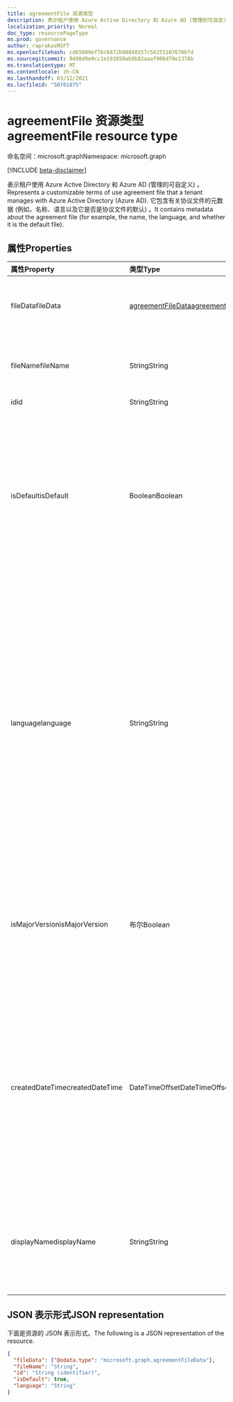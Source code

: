 ```yaml
---
title: agreementFile 资源类型
description: 表示租户使用 Azure Active Directory 和 Azure AD (管理的可自定义) 。 它包含有关协议文件的元数据 (例如，名称、语言以及它是否是协议文件的默认) 。
localization_priority: Normal
doc_type: resourcePageType
ms.prod: governance
author: raprakasMSFT
ms.openlocfilehash: cd65009ef76c6872b08840157c56255107670bfd
ms.sourcegitcommit: 9d98d9e9cc1e193850ab9b82aaaf906d70e1378b
ms.translationtype: MT
ms.contentlocale: zh-CN
ms.lasthandoff: 03/12/2021
ms.locfileid: "50761875"
---
```

# <a name="agreementfile-resource-type"></a><span data-ttu-id="237a2-104">agreementFile 资源类型</span><span class="sxs-lookup"><span data-stu-id="237a2-104">agreementFile resource type</span></span>

<span data-ttu-id="237a2-105">命名空间：microsoft.graph</span><span class="sxs-lookup"><span data-stu-id="237a2-105">Namespace: microsoft.graph</span></span>

[!INCLUDE [beta-disclaimer](../../includes/beta-disclaimer.md)]

<span data-ttu-id="237a2-106">表示租户使用 Azure Active Directory 和 Azure AD (管理的可自定义) 。</span><span class="sxs-lookup"><span data-stu-id="237a2-106">Represents a customizable terms of use agreement file that a tenant manages with Azure Active Directory (Azure AD).</span></span> <span data-ttu-id="237a2-107">它包含有关协议文件的元数据 (例如，名称、语言以及它是否是协议文件的默认) 。</span><span class="sxs-lookup"><span data-stu-id="237a2-107">It contains metadata about the agreement file (for example, the name, the language, and whether it is the default file).</span></span>

<!--
## Methods

| Method       | Return Type | Description |
|:-------------|:------------|:------------|
| [Get agreementFile](../api/agreementfile-get.md) | [agreementFile](agreementfile.md) | Read properties and relationships of an **agreementFile** object. |
| [Update](../api/agreementfile-update.md) | [agreementFile](agreementfile.md) | Update an **agreementFile** object. |
| [Delete](../api/agreementfile-delete.md) | None | Delete an **agreementFile** object. |
-->

## <a name="properties"></a><span data-ttu-id="237a2-108">属性</span><span class="sxs-lookup"><span data-stu-id="237a2-108">Properties</span></span>
| <span data-ttu-id="237a2-109">属性</span><span class="sxs-lookup"><span data-stu-id="237a2-109">Property</span></span>     | <span data-ttu-id="237a2-110">类型</span><span class="sxs-lookup"><span data-stu-id="237a2-110">Type</span></span>        | <span data-ttu-id="237a2-111">说明</span><span class="sxs-lookup"><span data-stu-id="237a2-111">Description</span></span> |
|:-------------|:------------|:------------|
|<span data-ttu-id="237a2-112">fileData</span><span class="sxs-lookup"><span data-stu-id="237a2-112">fileData</span></span>|[<span data-ttu-id="237a2-113">agreementFileData</span><span class="sxs-lookup"><span data-stu-id="237a2-113">agreementFileData</span></span>](agreementfiledata.md)|<span data-ttu-id="237a2-114">表示 PDF 文档的使用条款的数据。</span><span class="sxs-lookup"><span data-stu-id="237a2-114">Data representing the terms of use PDF document.</span></span> <span data-ttu-id="237a2-115">只读。</span><span class="sxs-lookup"><span data-stu-id="237a2-115">Read-only.</span></span>|
|<span data-ttu-id="237a2-116">fileName</span><span class="sxs-lookup"><span data-stu-id="237a2-116">fileName</span></span>|<span data-ttu-id="237a2-117">String</span><span class="sxs-lookup"><span data-stu-id="237a2-117">String</span></span>|<span data-ttu-id="237a2-118">协议文件的名称 (例如，TOU.pdf) 。</span><span class="sxs-lookup"><span data-stu-id="237a2-118">Name of the agreement file (for example, TOU.pdf).</span></span> <span data-ttu-id="237a2-119">只读。</span><span class="sxs-lookup"><span data-stu-id="237a2-119">Read-only.</span></span>|
|<span data-ttu-id="237a2-120">id</span><span class="sxs-lookup"><span data-stu-id="237a2-120">id</span></span>|<span data-ttu-id="237a2-121">String</span><span class="sxs-lookup"><span data-stu-id="237a2-121">String</span></span>|<span data-ttu-id="237a2-122">只读。</span><span class="sxs-lookup"><span data-stu-id="237a2-122">Read-only.</span></span>|
|<span data-ttu-id="237a2-123">isDefault</span><span class="sxs-lookup"><span data-stu-id="237a2-123">isDefault</span></span>|<span data-ttu-id="237a2-124">Boolean</span><span class="sxs-lookup"><span data-stu-id="237a2-124">Boolean</span></span>|<span data-ttu-id="237a2-125">指示当没有任何区域性与客户端首选项匹配时，这是否是默认协议文件。</span><span class="sxs-lookup"><span data-stu-id="237a2-125">Indicates whether this is the default agreement file if none of the cultures matches the client preference.</span></span> <span data-ttu-id="237a2-126">如果没有文件标记为默认文件，则第一个文件将被视为默认文件。</span><span class="sxs-lookup"><span data-stu-id="237a2-126">If none of the files are marked as default, the first one will be treated as the default.</span></span> <span data-ttu-id="237a2-127">只读。</span><span class="sxs-lookup"><span data-stu-id="237a2-127">Read-only.</span></span>|
|<span data-ttu-id="237a2-128">language</span><span class="sxs-lookup"><span data-stu-id="237a2-128">language</span></span>|<span data-ttu-id="237a2-129">String</span><span class="sxs-lookup"><span data-stu-id="237a2-129">String</span></span>|<span data-ttu-id="237a2-130">格式为 languagecode2-country/regioncode2 的协议文件的区域性。</span><span class="sxs-lookup"><span data-stu-id="237a2-130">Culture of the agreement file in the format languagecode2-country/regioncode2.</span></span> <span data-ttu-id="237a2-131">languagecode2 是从 ISO 639-1 派生的两个字母小写代码。</span><span class="sxs-lookup"><span data-stu-id="237a2-131">languagecode2 is a lowercase two-letter code derived from ISO 639-1.</span></span> <span data-ttu-id="237a2-132">country/regioncode2 派生自 ISO 3166，通常由两个小写字母或 BCP-47 语言标记 (例如 en-US) 。</span><span class="sxs-lookup"><span data-stu-id="237a2-132">country/regioncode2 is derived from ISO 3166 and usually consists of two uppercase letters, or a BCP-47 language tag (for example, en-US).</span></span> <span data-ttu-id="237a2-133">只读。</span><span class="sxs-lookup"><span data-stu-id="237a2-133">Read-only.</span></span>|
|<span data-ttu-id="237a2-134">isMajorVersion</span><span class="sxs-lookup"><span data-stu-id="237a2-134">isMajorVersion</span></span>|<span data-ttu-id="237a2-135">布尔</span><span class="sxs-lookup"><span data-stu-id="237a2-135">Boolean</span></span>|<span data-ttu-id="237a2-136">指示协议文件是否是主要版本更新。</span><span class="sxs-lookup"><span data-stu-id="237a2-136">Indicates whether the agreement file is a major version update.</span></span> <span data-ttu-id="237a2-137">主要版本更新使协议在相应语言的接受无效。</span><span class="sxs-lookup"><span data-stu-id="237a2-137">Major version updates invalidate the agreement's acceptances on the corresponding language.</span></span> |
|<span data-ttu-id="237a2-138">createdDateTime</span><span class="sxs-lookup"><span data-stu-id="237a2-138">createdDateTime</span></span>|<span data-ttu-id="237a2-139">DateTimeOffset</span><span class="sxs-lookup"><span data-stu-id="237a2-139">DateTimeOffset</span></span>|<span data-ttu-id="237a2-140">表示文件创建时间的日期时间。</span><span class="sxs-lookup"><span data-stu-id="237a2-140">The date time representing when the file was created.</span></span> <span data-ttu-id="237a2-141">时间戳类型表示采用 ISO 8601 格式的日期和时间信息，始终采用 UTC 时区。</span><span class="sxs-lookup"><span data-stu-id="237a2-141">The Timestamp type represents date and time information using ISO 8601 format and is always in UTC time.</span></span> <span data-ttu-id="237a2-142">例如，2014 年 1 月 1 日午夜 UTC 为："2014-01-01T00：00：00Z"。</span><span class="sxs-lookup"><span data-stu-id="237a2-142">For example, midnight UTC on Jan 1, 2014 is: '2014-01-01T00:00:00Z'.</span></span>|
|<span data-ttu-id="237a2-143">displayName</span><span class="sxs-lookup"><span data-stu-id="237a2-143">displayName</span></span>|<span data-ttu-id="237a2-144">String</span><span class="sxs-lookup"><span data-stu-id="237a2-144">String</span></span>|<span data-ttu-id="237a2-145">协议的显示名称文件的本地化版本。</span><span class="sxs-lookup"><span data-stu-id="237a2-145">Localized display name of the policy file of an agreement.</span></span> <span data-ttu-id="237a2-146">本地化显示名称向查看协议的最终用户显示。</span><span class="sxs-lookup"><span data-stu-id="237a2-146">The localized display name is shown to end users who view the agreement.</span></span>

<!--
## Relationships
| Relationship | Type        | Description |
|:-------------|:------------|:------------|
|localizations|[agreementFileLocalization](agreementfilelocalization.md) collection|The localized version of the agreement files attached to the agreement.|
-->

## <a name="json-representation"></a><span data-ttu-id="237a2-147">JSON 表示形式</span><span class="sxs-lookup"><span data-stu-id="237a2-147">JSON representation</span></span>

<span data-ttu-id="237a2-148">下面是资源的 JSON 表示形式。</span><span class="sxs-lookup"><span data-stu-id="237a2-148">The following is a JSON representation of the resource.</span></span>

<!-- {
  "blockType": "resource",
  "optionalProperties": [

  ],
  "@odata.type": "microsoft.graph.agreementFile"
}-->

```json
{
  "fileData": {"@odata.type": "microsoft.graph.agreementFileData"},
  "fileName": "String",
  "id": "String (identifier)",
  "isDefault": true,
  "language": "String"
}
```

<!-- uuid: 8fcb5dbc-d5aa-4681-8e31-b001d5168d79
2015-10-25 14:57:30 UTC -->
<!--
{
  "type": "#page.annotation",
  "description": "agreementFile resource",
  "keywords": "",
  "section": "documentation",
  "tocPath": "",
  "suppressions": []
}
-->


